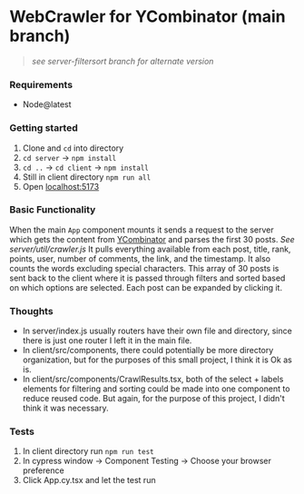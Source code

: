 # WebCrawler for YCombinator (main branch)
> _see server-filtersort branch for alternate version_
### Requirements
- Node@latest
  
### Getting started
1. Clone and `cd` into directory
2. `cd server` -> `npm install`
3. `cd ..` -> `cd client` -> `npm install`
4. Still in client directory `npm run all`
5. Open [localhost:5173](http://localhost:5173/)

### Basic Functionality
When the main `App` component mounts it sends a request to the server which gets the content from [YCombinator](https://news.ycombinator.com) and parses the first 30 posts. _See server/util/crawler.js_ 
It pulls everything available from each post, title, rank, points, user, number of comments, the link, and the timestamp. It also counts the words excluding special characters. This array of 30 posts is sent back to the client
where it is passed through filters and sorted based on which options are selected. Each post can be expanded by clicking it. 

### Thoughts
- In server/index.js usually routers have their own file and directory, since there is just one router I left it in the main file.
- In client/src/components, there could potentially be more directory organization, but for the purposes of this small project, I think it is Ok as is.
- In client/src/components/CrawlResults.tsx, both of the select + labels elements for filtering and sorting could be made into one component to reduce reused code. But again, for the purpose of this project, I didn't think it was necessary.

### Tests
1. In client directory run `npm run test`
2. In cypress window -> Component Testing -> Choose your browser preference
3. Click App.cy.tsx and let the test run
